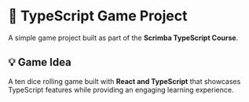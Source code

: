 # 🎲 TypeScript Game Project

A simple game project built as part of the **Scrimba TypeScript Course**.

## 💡 Game Idea

A ten dice rolling game built with **React and TypeScript** that showcases TypeScript features while providing an engaging learning experience.
